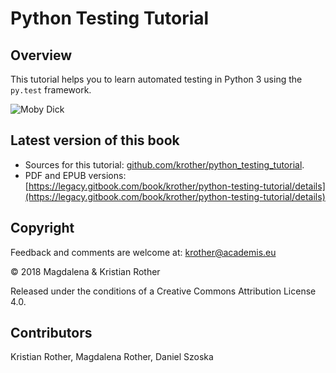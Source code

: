 # Python Testing Tutorial

## Overview

This tutorial helps you to learn automated testing in Python 3 using the `py.test` framework.

![Moby Dick](images/mobydick.png)

## Latest version of this book

* Sources for this tutorial: [github.com/krother/python_testing_tutorial](https://github.com/krother/python_testing_tutorial).
* PDF and EPUB versions: [https://legacy.gitbook.com/book/krother/python-testing-tutorial/details](https://legacy.gitbook.com/book/krother/python-testing-tutorial/details)


## Copyright

Feedback and comments are welcome at: [krother@academis.eu](mailto:krother@academis.eu)

© 2018 Magdalena & Kristian Rother

Released under the conditions of a Creative Commons
Attribution License 4.0.

## Contributors

Kristian Rother, Magdalena Rother, Daniel Szoska

